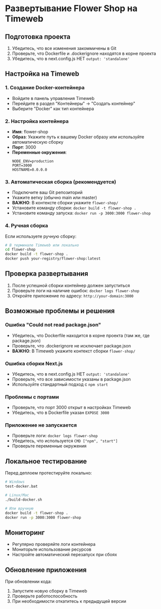 # Развертывание Flower Shop на Timeweb

## Подготовка проекта

1. Убедитесь, что все изменения закоммичены в Git
2. Проверьте, что Dockerfile и .dockerignore находятся в корне проекта
3. Убедитесь, что в next.config.js НЕТ `output: 'standalone'`

## Настройка на Timeweb

### 1. Создание Docker-контейнера
- Войдите в панель управления Timeweb
- Перейдите в раздел "Контейнеры" → "Создать контейнер"
- Выберите "Docker" как тип контейнера

### 2. Настройка контейнера
- **Имя**: flower-shop
- **Образ**: Укажите путь к вашему Docker образу или используйте автоматическую сборку
- **Порт**: 3000
- **Переменные окружения**:
  ```
  NODE_ENV=production
  PORT=3000
  HOSTNAME=0.0.0.0
  ```

### 3. Автоматическая сборка (рекомендуется)
- Подключите ваш Git репозиторий
- Укажите ветку (обычно main или master)
- **ВАЖНО**: В контексте сборки укажите `flower-shop/`
- Установите команду сборки: `docker build -t flower-shop .`
- Установите команду запуска: `docker run -p 3000:3000 flower-shop`

### 4. Ручная сборка
Если используете ручную сборку:
```bash
# В терминале Timeweb или локально
cd flower-shop
docker build -t flower-shop .
docker push your-registry/flower-shop:latest
```

## Проверка развертывания

1. После успешной сборки контейнер должен запуститься
2. Проверьте логи на наличие ошибок: `docker logs flower-shop`
3. Откройте приложение по адресу: `http://your-domain:3000`

## Возможные проблемы и решения

### Ошибка "Could not read package.json"
- Убедитесь, что Dockerfile находится в корне проекта (там же, где package.json)
- Проверьте, что .dockerignore не исключает package.json
- **ВАЖНО**: В Timeweb укажите контекст сборки `flower-shop/`

### Ошибка сборки Next.js
- Убедитесь, что в next.config.js НЕТ `output: 'standalone'`
- Проверьте, что все зависимости указаны в package.json
- Используйте стандартный подход с `npm start`

### Проблемы с портами
- Проверьте, что порт 3000 открыт в настройках Timeweb
- Убедитесь, что в Dockerfile указан `EXPOSE 3000`

### Приложение не запускается
- Проверьте логи: `docker logs flower-shop`
- Убедитесь, что используется `CMD ["npm", "start"]`
- Проверьте переменные окружения

## Локальное тестирование

Перед деплоем протестируйте локально:
```bash
# Windows
test-docker.bat

# Linux/Mac
./build-docker.sh

# Или вручную
docker build -t flower-shop .
docker run -p 3000:3000 flower-shop
```

## Мониторинг

- Регулярно проверяйте логи контейнера
- Мониторьте использование ресурсов
- Настройте автоматический перезапуск при сбоях

## Обновление приложения

При обновлении кода:
1. Запустите новую сборку в Timeweb
2. Проверьте работоспособность
3. При необходимости откатитесь к предыдущей версии
